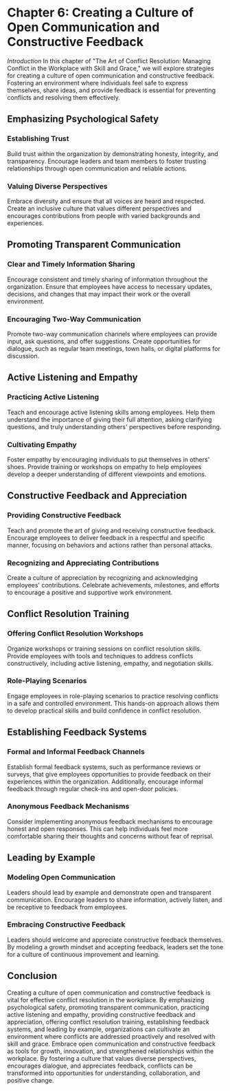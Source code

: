 Chapter 6: Creating a Culture of Open Communication and Constructive Feedback
=============================================================================

*Introduction* In this chapter of "The Art of Conflict Resolution: Managing Conflict in the Workplace with Skill and Grace," we will explore strategies for creating a culture of open communication and constructive feedback. Fostering an environment where individuals feel safe to express themselves, share ideas, and provide feedback is essential for preventing conflicts and resolving them effectively.

Emphasizing Psychological Safety
--------------------------------

### Establishing Trust

Build trust within the organization by demonstrating honesty, integrity, and transparency. Encourage leaders and team members to foster trusting relationships through open communication and reliable actions.

### Valuing Diverse Perspectives

Embrace diversity and ensure that all voices are heard and respected. Create an inclusive culture that values different perspectives and encourages contributions from people with varied backgrounds and experiences.

Promoting Transparent Communication
-----------------------------------

### Clear and Timely Information Sharing

Encourage consistent and timely sharing of information throughout the organization. Ensure that employees have access to necessary updates, decisions, and changes that may impact their work or the overall environment.

### Encouraging Two-Way Communication

Promote two-way communication channels where employees can provide input, ask questions, and offer suggestions. Create opportunities for dialogue, such as regular team meetings, town halls, or digital platforms for discussion.

Active Listening and Empathy
----------------------------

### Practicing Active Listening

Teach and encourage active listening skills among employees. Help them understand the importance of giving their full attention, asking clarifying questions, and truly understanding others' perspectives before responding.

### Cultivating Empathy

Foster empathy by encouraging individuals to put themselves in others' shoes. Provide training or workshops on empathy to help employees develop a deeper understanding of different viewpoints and emotions.

Constructive Feedback and Appreciation
--------------------------------------

### Providing Constructive Feedback

Teach and promote the art of giving and receiving constructive feedback. Encourage employees to deliver feedback in a respectful and specific manner, focusing on behaviors and actions rather than personal attacks.

### Recognizing and Appreciating Contributions

Create a culture of appreciation by recognizing and acknowledging employees' contributions. Celebrate achievements, milestones, and efforts to encourage a positive and supportive work environment.

Conflict Resolution Training
----------------------------

### Offering Conflict Resolution Workshops

Organize workshops or training sessions on conflict resolution skills. Provide employees with tools and techniques to address conflicts constructively, including active listening, empathy, and negotiation skills.

### Role-Playing Scenarios

Engage employees in role-playing scenarios to practice resolving conflicts in a safe and controlled environment. This hands-on approach allows them to develop practical skills and build confidence in conflict resolution.

Establishing Feedback Systems
-----------------------------

### Formal and Informal Feedback Channels

Establish formal feedback systems, such as performance reviews or surveys, that give employees opportunities to provide feedback on their experiences within the organization. Additionally, encourage informal feedback through regular check-ins and open-door policies.

### Anonymous Feedback Mechanisms

Consider implementing anonymous feedback mechanisms to encourage honest and open responses. This can help individuals feel more comfortable sharing their thoughts and concerns without fear of reprisal.

Leading by Example
------------------

### Modeling Open Communication

Leaders should lead by example and demonstrate open and transparent communication. Encourage leaders to share information, actively listen, and be receptive to feedback from employees.

### Embracing Constructive Feedback

Leaders should welcome and appreciate constructive feedback themselves. By modeling a growth mindset and accepting feedback, leaders set the tone for a culture of continuous improvement and learning.

Conclusion
----------

Creating a culture of open communication and constructive feedback is vital for effective conflict resolution in the workplace. By emphasizing psychological safety, promoting transparent communication, practicing active listening and empathy, providing constructive feedback and appreciation, offering conflict resolution training, establishing feedback systems, and leading by example, organizations can cultivate an environment where conflicts are addressed proactively and resolved with skill and grace. Embrace open communication and constructive feedback as tools for growth, innovation, and strengthened relationships within the workplace. By fostering a culture that values diverse perspectives, encourages dialogue, and appreciates feedback, conflicts can be transformed into opportunities for understanding, collaboration, and positive change.
